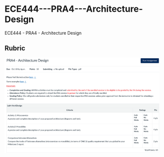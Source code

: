 # ECE444---PRA4---Architecture-Design
ECE444 - PRA4 - Architecture Design

## Rubric
![ECE444 PRA4 Rubric](ECE444-PRA4-Rubric.png)
